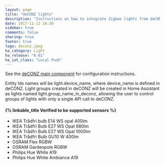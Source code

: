 ```yaml
---
layout: page
title: "deCONZ lights"
description: "Instructions on how to integrate Zigbee lights from deCONZ into Home Assistant."
date: 2017-11-12 16:30
sidebar: true
comments: false
sharing: true
footer: true
logo: deconz.jpeg
ha_category: Light
ha_release: "0.61"
ha_iot_class: "Local Push"
---
```


See the [deCONZ main component](/components/deconz/) for configuration instructions.

Entity Ids names will be light.device_name, where device_name is defined in deCONZ. Light groups created in deCONZ will be created in Home Assistant as lights named light.group_name_in_deconz, allowing the user to control groups of lights with only a single API call to deCONZ.

#### {% linkable_title Verified to be supported sensors %}

- IKEA Trådfri bulb E14 WS opal 400lm
- IKEA Trådfri Bulb E27 WS Opal 980lm
- IKEA Trådfri Bulb E27 WS Opal 1000lm
- IKEA Trådfri Bulb GU10 W 400lm
- OSRAM Flex RGBW
- OSRAM Gardenpole RGBW
- Philips Hue White A19
- Philips Hue White Ambiance A19
